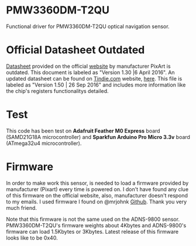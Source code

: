 # PMW3360DM-T2QU
Functional driver for PMW3360DM-T2QU optical navigation sensor.

# Official Datasheet Outdated
[Datasheet](www.pixart.com/upload/PMS0058-PMW3360DM-T2QU-NNDS-R1.30-06042016_20160902201411.pdf) provided on the official [website](http://www.pixart.com/product_data.asp?product_id=159&productclassify_id=1&productclassify2_id=3&partnumber=PMW3360DM-T2QU) by manufacturer PixArt is outdated. This document is labeled as "Version 1.30 |6 April 2016".
An updated datasheet can be found on [Tindie.com](https://www.tindie.com/products/jkicklighter/pmw3360-motion-sensor/?pt=ac_prod_search) website, [here](https://d3s5r33r268y59.cloudfront.net/datasheets/9604/2017-05-07-18-19-11/PMS0058-PMW3360DM-T2QU-DS-R1.50-26092016._20161202173741.pdf). This file is labeled as "Version 1.50 | 26 Sep 2016" and includes more information like the chip's registers functionalitys detailed.

# Test
This code has been test on **Adafruit Feather M0 Express** board (SAMD21G18A microcontroller) and **Sparkfun Arduino Pro Micro 3.3v** board (ATmega32u4 microcontroller).

# Firmware
In order to make work this sensor, is needed to load a firmware provided by manufacturer (Pixart) every time is powered on. I don't have found any clue of this firmware on the official website, also, manufacturer doesn't respond to my emails. I used firmware I found on @mrjohnk [Github](https://github.com/mrjohnk/PMW3360DM-T2QU). Thank you very much friend.

Note that this firmware is not the same used on the ADNS-9800 sensor. PMW3360DM-T2QU's firmware weights about 4Kbytes and ADNS-9800's firmware can load 1.5Kbytes or 3Kbytes. Latest release of this firmware looks like to be 0x40.

 

